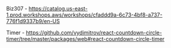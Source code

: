 Biz307 - https://catalog.us-east-1.prod.workshops.aws/workshops/cfaddd9a-6c73-4bf8-a737-776f1d9337b9/en-US


Timer - https://github.com/vydimitrov/react-countdown-circle-timer/tree/master/packages/web#react-countdown-circle-timer


